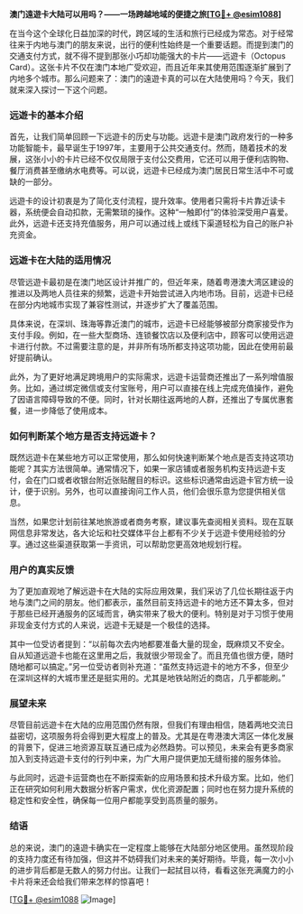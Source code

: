 **澳门遠遊卡大陆可以用吗？——一场跨越地域的便捷之旅[[TG💪+ @esim1088](https://t.me/s/esim1088)]**

在当今这个全球化日益加深的时代，跨区域的生活和旅行已经成为常态。对于经常往来于内地与澳门的朋友来说，出行的便利性始终是一个重要话题。而提到澳门的交通支付方式，就不得不提到那张小巧却功能强大的卡片——远遊卡（Octopus Card）。这张卡片不仅在澳门本地广受欢迎，而且近年来其使用范围逐渐扩展到了内地多个城市。那么问题来了：澳门的遠遊卡真的可以在大陆使用吗？今天，我们就来深入探讨一下这个问题。

### 远遊卡的基本介绍

首先，让我们简单回顾一下远遊卡的历史与功能。远遊卡是澳门政府发行的一种多功能智能卡，最早诞生于1997年，主要用于公共交通支付。然而，随着技术的发展，这张小小的卡片已经不仅仅局限于支付公交费用，它还可以用于便利店购物、餐厅消费甚至缴纳水电费等。可以说，远遊卡已经成为澳门居民日常生活中不可或缺的一部分。

远遊卡的设计初衷是为了简化支付流程，提升效率。使用者只需将卡片靠近读卡器，系统便会自动扣款，无需繁琐的操作。这种“一触即付”的体验深受用户喜爱。此外，远遊卡还支持充值服务，用户可以通过线上或线下渠道轻松为自己的账户补充资金。

### 远遊卡在大陆的适用情况

尽管远遊卡最初是在澳门地区设计并推广的，但近年来，随着粤港澳大湾区建设的推进以及两地人员往来的频繁，远遊卡开始尝试进入内地市场。目前，远遊卡已经在部分内地城市实现了兼容性测试，并逐步扩大了覆盖范围。

具体来说，在深圳、珠海等靠近澳门的城市，远遊卡已经能够被部分商家接受作为支付手段。例如，在一些大型商场、连锁餐饮店以及便利店中，顾客可以使用远遊卡进行付款。不过需要注意的是，并非所有场所都支持这项功能，因此在使用前最好提前确认。

此外，为了更好地满足跨境用户的实际需求，远遊卡运营商还推出了一系列增值服务。比如，通过绑定微信或支付宝账号，用户可以直接在线上完成充值操作，避免了因语言障碍导致的不便。同时，针对长期往返两地的人群，还推出了专属优惠套餐，进一步降低了使用成本。

### 如何判断某个地方是否支持远遊卡？

既然远遊卡在某些地方可以正常使用，那么如何快速判断某个地点是否支持这项功能呢？其实方法很简单。通常情况下，如果一家店铺或者服务机构支持远遊卡支付，会在门口或者收银台附近张贴醒目的标识。这些标识通常由远遊卡官方统一设计，便于识别。另外，也可以直接询问工作人员，他们会很乐意为您提供相关信息。

当然，如果您计划前往某地旅游或者商务考察，建议事先查阅相关资料。现在互联网信息非常发达，各大论坛和社交媒体平台上都有不少关于远遊卡使用经验的分享。通过这些渠道获取第一手资讯，可以帮助您更高效地规划行程。

### 用户的真实反馈

为了更加直观地了解远遊卡在大陆的实际应用效果，我们采访了几位长期往返于内地与澳门之间的朋友。他们都表示，虽然目前支持远遊卡的地方还不算太多，但对于那些已经开通服务的区域而言，确实带来了极大的便利。特别是对于习惯于使用非现金支付方式的人来说，远遊卡无疑是一个极佳的选择。

其中一位受访者提到：“以前每次去内地都要准备大量的现金，既麻烦又不安全。自从知道远遊卡也能在这里用之后，我就很少带现金了。而且充值也很方便，随时随地都可以搞定。”另一位受访者则补充道：“虽然支持远遊卡的地方不多，但至少在深圳这样的大城市里还是挺实用的。尤其是地铁站附近的商店，几乎都能刷。”

### 展望未来

尽管目前远遊卡在大陆的应用范围仍然有限，但我们有理由相信，随着两地交流日益密切，这项服务将会得到更大程度上的普及。尤其是在粤港澳大湾区一体化发展的背景下，促进三地资源互联互通已成为必然趋势。可以预见，未来会有更多商家加入到支持远遊卡支付的行列中来，为广大用户提供更加无缝衔接的服务体验。

与此同时，远遊卡运营商也在不断探索新的应用场景和技术升级方案。比如，他们正在研究如何利用大数据分析客户需求，优化资源配置；同时也在努力提升系统的稳定性和安全性，确保每一位用户都能享受到高质量的服务。

### 结语

总的来说，澳门的遠遊卡确实在一定程度上能够在大陆部分地区使用。虽然现阶段的支持力度还有待加强，但这并不妨碍我们对未来的美好期待。毕竟，每一次小小的进步背后都是无数人的努力付出。让我们一起拭目以待，看看这张充满魔力的小卡片将来还会给我们带来怎样的惊喜吧！

[[TG💪+ @esim1088](https://t.me/s/esim1088) ![Image](https://i.postimg.cc/4NQfJmqS/Snipaste-2025-05-13-00-14-12.png)]